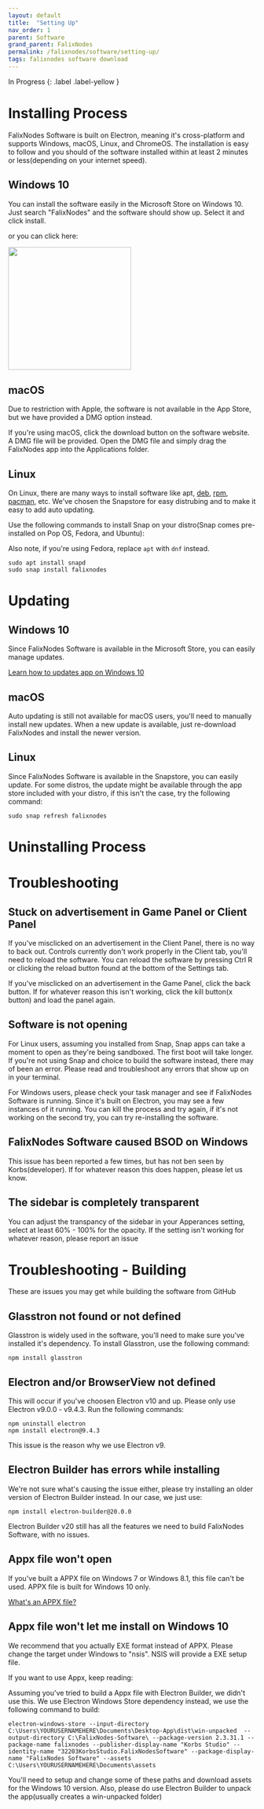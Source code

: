 ```yaml
---
layout: default
title:  "Setting Up"
nav_order: 1
parent: Software
grand_parent: FalixNodes
permalink: /falixnodes/software/setting-up/
tags: falixnodes software download
---
```


In Progress
{: .label .label-yellow }

# Installing Process
FalixNodes Software is built on Electron, meaning it's cross-platform and supports Windows, macOS, Linux, and ChromeOS. The installation is easy to follow and you should of the software installed within at least 2 minutes or less(depending on your internet speed).

## Windows 10
You can install the software easily in the Microsoft Store on Windows 10\. Just search "FalixNodes" and the software should show up. Select it and click install.

or you can click here:

<a href="https://www.microsoft.com/en-us/p/falixnodes-software/9p5mmnfs825p"><img width="250px" src="https://developer.microsoft.com/en-us/store/badges/images/English_get-it-from-MS.png"></a>

## macOS

Due to restriction with Apple, the software is not available in the App Store, but we have provided a DMG option instead.

If you're using macOS, click the download button on the software website. A DMG file will be provided. Open the DMG file and simply drag the FalixNodes app into the Applications folder.

## Linux
On Linux, there are many ways to install software like apt, [deb](https://en.wikipedia.org/wiki/Deb_(file_format)), [rpm](https://en.wikipedia.org/wiki/RPM_Package_Manager), [pacman](https://en.wikipedia.org/wiki/Arch_Linux#Pacman), etc. We've chosen the Snapstore for easy distrubing and to make it easy to add auto updating.

Use the following commands to install Snap on your distro(Snap comes pre-installed on Pop OS, Fedora, and Ubuntu):

Also note, if you're using Fedora, replace `apt` with `dnf` instead.

```
sudo apt install snapd
sudo snap install falixnodes
```

# Updating
## Windows 10
Since FalixNodes Software is available in the Microsoft Store, you can easily manage updates.

[Learn how to updates app on Windows 10](https://support.microsoft.com/en-us/account-billing/get-updates-for-apps-and-games-in-microsoft-store-a1fe19c0-532d-ec47-7035-d1c5a1dd464f)

## macOS
Auto updating is still not available for macOS users, you'll need to manually install new updates. When a new update is available, just re-download FalixNodes and install the newer version.

## Linux
Since FalixNodes Software is available in the Snapstore, you can easily update. For some distros, the update might be available through the app store included with your distro, if this isn't the case, try the following command:

```
sudo snap refresh falixnodes
```

# Uninstalling Process

# Troubleshooting
## Stuck on advertisement in Game Panel or Client Panel
If you've misclicked on an advertisement in the Client Panel, there is no way to back out. Controls currently don't work properly in the Client tab, you'll need to reload the software. You can reload the software by pressing Ctrl R or clicking the reload button found at the bottom of the Settings tab.

If you've misclicked on an advertisement in the Game Panel, click the back button. If for whatever reason this isn't working, click the kill button(x button) and load the panel again.

## Software is not opening
For Linux users, assuming you installed from Snap, Snap apps can take a moment to open as they're being sandboxed. The first boot will take longer. If you're not using Snap and choice to build the software instead, there may of been an error. Please read and troubleshoot any errors that show up on in your terminal.

For Windows users, please check your task manager and see if FalixNodes Software is running. Since it's built on Electron, you may see a few instances of it running. You can kill the process and try again, if it's not working on the second try, you can try re-installing the software.

## FalixNodes Software caused BSOD on Windows
This issue has been reported a few times, but has not ben seen by Korbs(developer). If for whatever reason this does happen, please let us know.

## The sidebar is completely transparent
You can adjust the transpancy of the sidebar in your Apperances setting, select at least 60% - 100% for the opacity. If the setting isn't working for whatever reason, please report an issue

# Troubleshooting - Building
These are issues you may get while building the software from GitHub

## Glasstron not found or not defined
Glasstron is widely used in the software, you'll need to make sure you've installed it's dependency. To install Glasstron, use the following command:

```
npm install glasstron
```

## Electron and/or BrowserView not defined
This will occur if you've choosen Electron v10 and up. Please only use Electron v9.0.0 - v9.4.3\. Run the following commands:

```
npm uninstall electron
npm install electron@9.4.3
```

This issue is the reason why we use Electron v9.

## Electron Builder has errors while installing
We're not sure what's causing the issue either, please try installing an older version of Electron Builder instead. In our case, we just use:

```
npm install electron-builder@20.0.0
```

Electron Builder v20 still has all the features we need to build FalixNodes Software, with no issues.

## Appx file won't open
If you've built a APPX file on Windows 7 or Windows 8.1, this file can't be used. APPX file is built for Windows 10 only.

[What's an APPX file?](https://help.falixnodes.net/article/falixnodes/software/faq-for-developers/)

## Appx file won't let me install on Windows 10
We recommend that you actually EXE format instead of APPX. Please change the target under Windows to "nsis". NSIS will provide a EXE setup file.

If you want to use Appx, keep reading:

Assuming you've tried to build a Appx file with Electron Builder, we didn't use this. We use Electron Windows Store dependency instead, we use the following command to build:

```
electron-windows-store --input-directory C:\Users\YOURUSERNAMEHERE\Documents\Desktop-App\dist\win-unpacked  --output-directory C:\FalixNodes-Software\ --package-version 2.3.31.1 --package-name falixnodes --publisher-display-name "Korbs Studio" --identity-name "32203KorbsStudio.FalixNodesSoftware" --package-display-name "FalixNodes Software" --assets C:\Users\YOURUSERNAMEHERE\Documents\assets
```

You'll need to setup and change some of these paths and download assets for the Windows 10 version. Also, please do use Electron Builder to unpack the app(usually creates a win-unpacked folder)